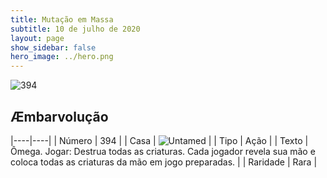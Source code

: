 ```yaml
---
title: Mutação em Massa
subtitle: 10 de julho de 2020
layout: page
show_sidebar: false
hero_image: ../hero.png
---
```


![394](https://cdn.keyforgegame.com/media/card_front/pt/479_394_85J25GC24WC2_pt.png)

## Æmbarvolução

|----|----|
| Número | 394 |
| Casa | ![Untamed](https://archonarcana.com/images/thumb/b/bd/Untamed.png/22px-Untamed.png "Indomados") |
| Tipo | Ação |
| Texto | Ômega.  Jogar: Destrua todas as criaturas. Cada jogador revela sua mão e coloca todas as criaturas da mão em jogo preparadas. |
| Raridade | Rara |
